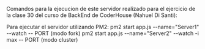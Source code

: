 Comandos para la ejecucion de este servidor realizado para el ejercicio de la clase 30 del curso de BackEnd de CoderHouse (Nahuel Di Santi): 

Para ejecutar el servidor utilizando PM2:
 pm2 start app.js --name="Server1" --watch -- PORT (modo fork) 
 pm2 start app.js --name="Server2" --watch -i max -- PORT (modo cluster)

